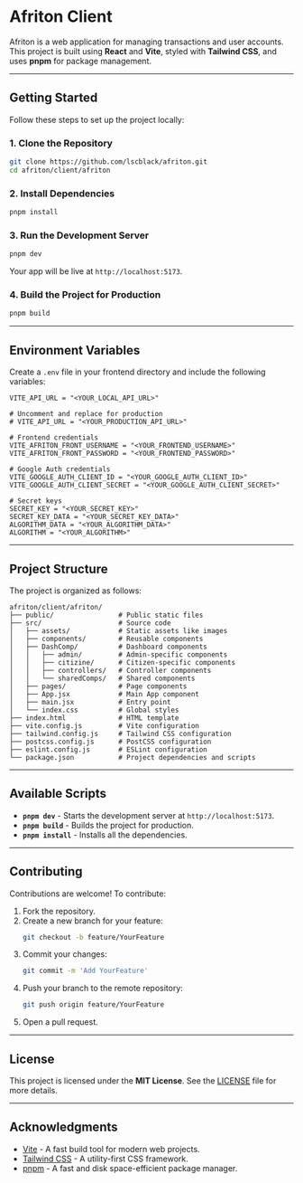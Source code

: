 
# Afriton Client

Afriton is a web application for managing transactions and user accounts. This project is built using **React** and **Vite**, styled with **Tailwind CSS**, and uses **pnpm** for package management.

---

## Getting Started

Follow these steps to set up the project locally:

### 1. Clone the Repository

```bash
git clone https://github.com/lscblack/afriton.git
cd afriton/client/afriton
```

### 2. Install Dependencies

```bash
pnpm install
```

### 3. Run the Development Server

```bash
pnpm dev
```

Your app will be live at `http://localhost:5173`.

### 4. Build the Project for Production

```bash
pnpm build
```

---

## Environment Variables

Create a `.env` file in your frontend directory and include the following variables:

```env
VITE_API_URL = "<YOUR_LOCAL_API_URL>"

# Uncomment and replace for production
# VITE_API_URL = "<YOUR_PRODUCTION_API_URL>"

# Frontend credentials
VITE_AFRITON_FRONT_USERNAME = "<YOUR_FRONTEND_USERNAME>"
VITE_AFRITON_FRONT_PASSWORD = "<YOUR_FRONTEND_PASSWORD>"

# Google Auth credentials
VITE_GOOGLE_AUTH_CLIENT_ID = "<YOUR_GOOGLE_AUTH_CLIENT_ID>"
VITE_GOOGLE_AUTH_CLIENT_SECRET = "<YOUR_GOOGLE_AUTH_CLIENT_SECRET>"

# Secret keys
SECRET_KEY = "<YOUR_SECRET_KEY>"
SECRET_KEY_DATA = "<YOUR_SECRET_KEY_DATA>"
ALGORITHM_DATA = "<YOUR_ALGORITHM_DATA>"
ALGORITHM = "<YOUR_ALGORITHM>"
```

---

## Project Structure

The project is organized as follows:

```
afriton/client/afriton/
├── public/                # Public static files
├── src/                   # Source code
│   ├── assets/            # Static assets like images
│   ├── components/        # Reusable components
│   ├── DashComp/          # Dashboard components
│   │   ├── admin/         # Admin-specific components
│   │   ├── citizine/      # Citizen-specific components
│   │   ├── controllers/   # Controller components
│   │   └── sharedComps/   # Shared components
│   ├── pages/             # Page components
│   ├── App.jsx            # Main App component
│   ├── main.jsx           # Entry point
│   └── index.css          # Global styles
├── index.html             # HTML template
├── vite.config.js         # Vite configuration
├── tailwind.config.js     # Tailwind CSS configuration
├── postcss.config.js      # PostCSS configuration
├── eslint.config.js       # ESLint configuration
└── package.json           # Project dependencies and scripts
```

---

## Available Scripts

- **`pnpm dev`** - Starts the development server at `http://localhost:5173`.
- **`pnpm build`** - Builds the project for production.
- **`pnpm install`** - Installs all the dependencies.

---

## Contributing

Contributions are welcome! To contribute:

1. Fork the repository.
2. Create a new branch for your feature:  
   ```bash
   git checkout -b feature/YourFeature
   ```
3. Commit your changes:  
   ```bash
   git commit -m 'Add YourFeature'
   ```
4. Push your branch to the remote repository:  
   ```bash
   git push origin feature/YourFeature
   ```
5. Open a pull request.

---

## License

This project is licensed under the **MIT License**. See the [LICENSE](LICENSE) file for more details.

---

## Acknowledgments

- [Vite](https://vitejs.dev/) - A fast build tool for modern web projects.
- [Tailwind CSS](https://tailwindcss.com/) - A utility-first CSS framework.
- [pnpm](https://pnpm.io/) - A fast and disk space-efficient package manager.

